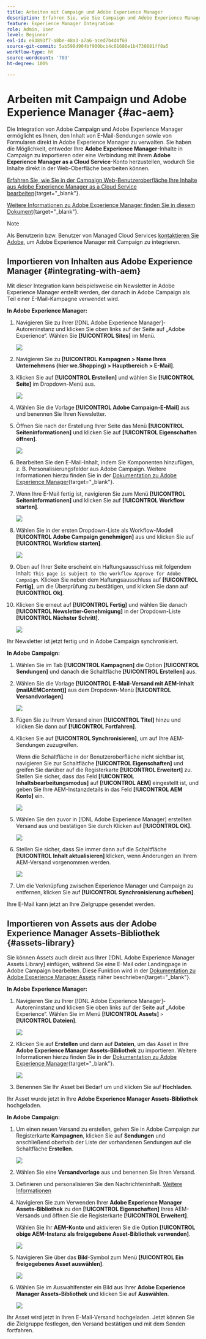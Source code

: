 ```yaml
---
title: Arbeiten mit Campaign und Adobe Experience Manager
description: Erfahren Sie, wie Sie Campaign und Adobe Experience Manager gemeinsam verwenden können
feature: Experience Manager Integration
role: Admin, User
level: Beginner
exl-id: e83893f7-a8be-48a3-a7a6-aced7b4d4f69
source-git-commit: 5ab598d904bf900bcb4c01680e1b4730881ff8a5
workflow-type: ht
source-wordcount: '703'
ht-degree: 100%

---
```


# Arbeiten mit Campaign und Adobe Experience Manager {#ac-aem}

Die Integration von Adobe Campaign und Adobe Experience Manager ermöglicht es Ihnen, den Inhalt von E-Mail-Sendungen sowie von Formularen direkt in Adobe Experience Manager zu verwalten. Sie haben die Möglichkeit, entweder Ihre **Adobe Experience Manager**-Inhalte in Campaign zu importieren oder eine Verbindung mit Ihrem **Adobe Experience Manager as a Cloud Service**-Konto herzustellen, wodurch Sie Inhalte direkt in der Web-Oberfläche bearbeiten können.

[Erfahren Sie, wie Sie in der Campaign Web-Benutzeroberfläche Ihre Inhalte aus Adobe Experience Manager as a Cloud Service bearbeiten](https://experienceleague.adobe.com/docs/campaign-web/v8/integrations/aem-content.html?lang=de){target="_blank"}.

[Weitere Informationen zu Adobe Experience Manager finden Sie in diesem Dokument](https://experienceleague.adobe.com/docs/experience-manager-65/administering/integration/campaignonpremise.html?lang=de#aem-and-adobe-campaign-integration-workflow){target="_blank"}.


>[!NOTE]
>
>Als Benutzerin bzw. Benutzer von Managed Cloud Services [kontaktieren Sie Adobe](../start/campaign-faq.md#support), um Adobe Experience Manager mit Campaign zu integrieren.

## Importieren von Inhalten aus Adobe Experience Manager {#integrating-with-aem}

Mit dieser Integration kann beispielsweise ein Newsletter in Adobe Experience Manager erstellt werden, der danach in Adobe Campaign als Teil einer E-Mail-Kampagne verwendet wird.

**In Adobe Experience Manager:**

1. Navigieren Sie zu Ihrer [!DNL Adobe Experience Manager]-Autoreninstanz und klicken Sie oben links auf der Seite auf „Adobe Experience“. Wählen Sie **[!UICONTROL Sites]** im Menü.

   ![](assets/aem_authoring_1.png)

1. Navigieren Sie zu **[!UICONTROL Kampagnen > Name Ihres Unternehmens (hier we.Shopping) > Hauptbereich > E-Mail]**.

1. Klicken Sie auf **[!UICONTROL Erstellen]** und wählen Sie **[!UICONTROL Seite]** im Dropdown-Menü aus.

   ![](assets/aem_authoring_2.png)

1. Wählen Sie die Vorlage **[!UICONTROL Adobe Campaign-E-Mail]** aus und benennen Sie Ihren Newsletter.

1. Öffnen Sie nach der Erstellung Ihrer Seite das Menü **[!UICONTROL Seiteninformationen]** und klicken Sie auf **[!UICONTROL Eigenschaften öffnen]**.

   ![](assets/aem_authoring_3.png)

1. Bearbeiten Sie den E-Mail-Inhalt, indem Sie Komponenten hinzufügen, z. B. Personalisierungsfelder aus Adobe Campaign. Weitere Informationen hierzu finden Sie in der [Dokumentation zu Adobe Experience Manager](https://experienceleague.adobe.com/docs/experience-manager-65/content/sites/authoring/aem-adobe-campaign/campaign.html?lang=de#editing-email-content){target="_blank"}.

1. Wenn Ihre E-Mail fertig ist, navigieren Sie zum Menü **[!UICONTROL Seiteninformationen]** und klicken Sie auf **[!UICONTROL Workflow starten]**.

   ![](assets/aem_authoring_4.png)

1. Wählen Sie in der ersten Dropdown-Liste als Workflow-Modell **[!UICONTROL Adobe Campaign genehmigen]** aus und klicken Sie auf **[!UICONTROL Workflow starten]**.

   ![](assets/aem_authoring_5.png)

1. Oben auf Ihrer Seite erscheint ein Haftungsausschluss mit folgendem Inhalt: `This page is subject to the workflow Approve for Adobe Campaign`. Klicken Sie neben dem Haftungsausschluss auf **[!UICONTROL Fertig]**, um die Überprüfung zu bestätigen, und klicken Sie dann auf **[!UICONTROL Ok]**.

1. Klicken Sie erneut auf **[!UICONTROL Fertig]** und wählen Sie danach **[!UICONTROL Newsletter-Genehmigung]** in der Dropdown-Liste **[!UICONTROL Nächster Schritt]**.

   ![](assets/aem_authoring_6.png)

Ihr Newsletter ist jetzt fertig und in Adobe Campaign synchronisiert.

**In Adobe Campaign:**

1. Wählen Sie im Tab **[!UICONTROL Kampagnen]** die Option **[!UICONTROL Sendungen]** und danach die Schaltfläche **[!UICONTROL Erstellen]** aus.

1. Wählen Sie die Vorlage **[!UICONTROL E-Mail-Versand mit AEM-Inhalt (mailAEMContent)]** aus dem Dropdown-Menü **[!UICONTROL Versandvorlagen]**.

   ![](assets/aem_authoring_7.png)

1. Fügen Sie zu Ihrem Versand einen **[!UICONTROL Titel]** hinzu und klicken Sie dann auf **[!UICONTROL Fortfahren]**.

1. Klicken Sie auf **[!UICONTROL Synchronisieren]**, um auf Ihre AEM-Sendungen zuzugreifen.

   Wenn die Schaltfläche in der Benutzeroberfläche nicht sichtbar ist, navigieren Sie zur Schaltfläche **[!UICONTROL Eigenschaften]** und greifen Sie darüber auf die Registerkarte **[!UICONTROL Erweitert]** zu. Stellen Sie sicher, dass das Feld **[!UICONTROL Inhaltsbearbeitungsmodus]** auf **[!UICONTROL AEM]** eingestellt ist, und geben Sie Ihre AEM-Instanzdetails in das Feld **[!UICONTROL AEM Konto]** ein.

   ![](assets/aem_authoring_8.png)

1. Wählen Sie den zuvor in [!DNL Adobe Experience Manager] erstellten Versand aus und bestätigen Sie durch Klicken auf **[!UICONTROL OK]**.

   ![](assets/aem_authoring_11.png)

1. Stellen Sie sicher, dass Sie immer dann auf die Schaltfläche **[!UICONTROL Inhalt aktualisieren]** klicken, wenn Änderungen an Ihrem AEM-Versand vorgenommen werden.

   ![](assets/aem_authoring_12.png)

1. Um die Verknüpfung zwischen Experience Manager und Campaign zu entfernen, klicken Sie auf **[!UICONTROL Synchronisierung aufheben]**.

Ihre E-Mail kann jetzt an Ihre Zielgruppe gesendet werden.

## Importieren von Assets aus der Adobe Experience Manager Assets-Bibliothek {#assets-library}

Sie können Assets auch direkt aus Ihrer [!DNL Adobe Experience Manager Assets Library] einfügen, während Sie eine E-Mail oder Landingpage in Adobe Campaign bearbeiten. Diese Funktion wird in der [Dokumentation zu Adobe Experience Manager Assets](https://experienceleague.adobe.com/docs/experience-manager-65/content/assets/managing/manage-assets.html?lang=de) näher beschrieben{target="_blank"}.

**In Adobe Experience Manager:**

1. Navigieren Sie zu Ihrer [!DNL Adobe Experience Manager]-Autoreninstanz und klicken Sie oben links auf der Seite auf „Adobe Experience“. Wählen Sie im Menü **[!UICONTROL Assets]** `>` **[!UICONTROL Dateien]**.

   ![](assets/aem_assets_1.png)

1. Klicken Sie auf **Erstellen** und dann auf **Dateien**, um das Asset in Ihre **Adobe Experience Manager Assets-Bibliothek** zu importieren. Weitere Informationen hierzu finden Sie in der [Dokumentation zu Adobe Experience Manager](https://experienceleague.adobe.com/docs/experience-manager-65/content/assets/managing/manage-assets.html?lang=de#uploading-assets){target="_blank"}.

   ![](assets/aem_assets_2.png)

1. Benennen Sie Ihr Asset bei Bedarf um und klicken Sie auf **Hochladen**.

Ihr Asset wurde jetzt in Ihre **Adobe Experience Manager Assets-Bibliothek** hochgeladen.

**In Adobe Campaign:**

1. Um einen neuen Versand zu erstellen, gehen Sie in Adobe Campaign zur Registerkarte **Kampagnen**, klicken Sie auf **Sendungen** und anschließend oberhalb der Liste der vorhandenen Sendungen auf die Schaltfläche **Erstellen**.

   ![](assets/aem_assets_3.png)

1. Wählen Sie eine **Versandvorlage** aus und benennen Sie Ihren Versand.

1. Definieren und personalisieren Sie den Nachrichteninhalt. [Weitere Informationen](../send/email.md)

1. Navigieren Sie zum Verwenden Ihrer **Adobe Experience Manager Assets-Bibliothek** zu den **[!UICONTROL Eigenschaften]** Ihres AEM-Versands und öffnen Sie die Registerkarte **[!UICONTROL Erweitert]**.

   Wählen Sie Ihr **AEM-Konto** und aktivieren Sie die Option **[!UICONTROL obige AEM-Instanz als freigegebene Asset-Bibliothek verwenden]**.

   ![](assets/aem_authoring_9.png)

1. Navigieren Sie über das **Bild**-Symbol zum Menü **[!UICONTROL Ein freigegebenes Asset auswählen]**.

   ![](assets/aem_assets_4.png)

1. Wählen Sie im Auswahlfenster ein Bild aus Ihrer **Adobe Experience Manager Assets-Bibliothek** und klicken Sie auf **Auswählen**.

   ![](assets/aem_assets_5.png)

Ihr Asset wird jetzt in Ihren E-Mail-Versand hochgeladen. Jetzt können Sie die Zielgruppe festlegen, den Versand bestätigen und mit dem Senden fortfahren.
